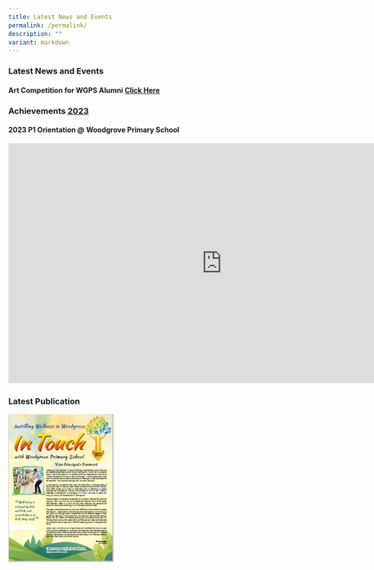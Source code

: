 ```yaml
---
title: Latest News and Events
permalink: /permalink/
description: ""
variant: markdown
---
```

### Latest News and Events 

#### Art Competition for WGPS Alumni [Click Here](/files/Art_Competition_for_WGPS_Alumni.pdf)

### Achievements [2023](https://www.woodgrovepri.moe.edu.sg/permalink/achievements/)


#### 2023 P1 Orientation @ Woodgrove Primary School

<iframe allowfullscreen="" allow="accelerometer; autoplay; clipboard-write; encrypted-media; gyroscope; picture-in-picture; web-share" frameborder="0" title="2023 P1 Orientation @ Woodgrove Primary School" src="https://www.youtube.com/embed/iY176eVvBWk" height="480" width="853"></iframe>



### Latest Publication 

<a href="https://drive.google.com/file/d/1vDE2v4Ya1CsVXStqQi88t5u7fA4t9xYL/view?usp=sharing" target="_blank" rel="noopener noreferrer">
<img src="/images/may%202023.PNG" alt="Nov 2022" style="width:210px;height:px;">
</a>